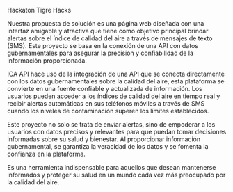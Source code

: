 

Hackaton Tigre Hacks


Nuestra propuesta de solución es una página web diseñada con una interfaz amigable y atractiva que tiene como objetivo principal brindar alertas sobre el índice de calidad del aire a través de mensajes de texto (SMS). Este proyecto se basa en la conexión de una API con datos gubernamentales para asegurar la precisión y confiabilidad de la información proporcionada.

ICA API hace uso de la integración de una API que se conecta directamente con los datos gubernamentales sobre la calidad del aire, esta plataforma se convierte en una fuente confiable y actualizada de información. Los usuarios pueden acceder a los índices de calidad del aire en tiempo real y recibir alertas automáticas en sus teléfonos móviles a través de SMS cuando los niveles de contaminación superen los límites establecidos.
 
Este proyecto no solo se trata de enviar alertas, sino de empoderar a los usuarios con datos precisos y relevantes para que puedan tomar decisiones informadas sobre su salud y bienestar. Al proporcionar información gubernamental, se garantiza la veracidad de los datos y se fomenta la confianza en la plataforma.

Es una herramienta indispensable para aquellos que desean mantenerse informados y proteger su salud en un mundo cada vez más preocupado por la calidad del aire.
